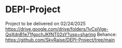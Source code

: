 # DEPI-Project
Project to be delivered on 02/24/2025
https://drive.google.com/drive/folders/1yCxiVge-QqXdnB1e71fgochJKfNT02sY?usp=sharing
Behance: 
https://github.com/SkyRaise/DEPI-Project/tree/main
